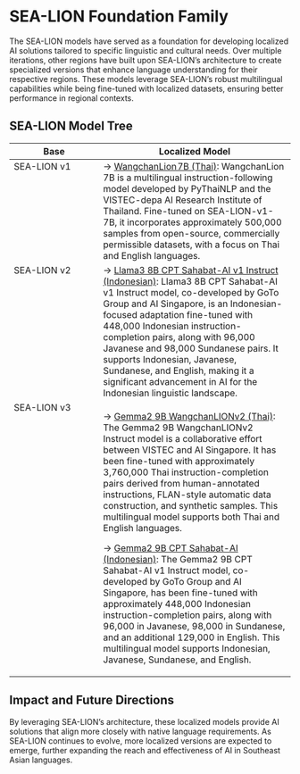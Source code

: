# SEA-LION Foundation Family

The SEA-LION models have served as a foundation for developing localized AI solutions tailored to specific linguistic and cultural needs. Over multiple iterations, other regions have built upon SEA-LION’s architecture to create specialized versions that enhance language understanding for their respective regions. These models leverage SEA-LION’s robust multilingual capabilities while being fine-tuned with localized datasets, ensuring better performance in regional contexts.

## SEA-LION Model Tree
<table>
<thead><tr><th width="144" valign="top">Base</th><th>Localized Model</th></tr></thead>
<tbody>
<tr>
<td width="144" valign="top">SEA-LION v1</td>
<td>→ <a href="https://huggingface.co/airesearch/WangchanLion7B">WangchanLion 7B (Thai)</a>: WangchanLion 7B is a multilingual instruction-following model developed by PyThaiNLP and the VISTEC-depa AI Research Institute of Thailand. Fine-tuned on SEA-LION-v1-7B, it incorporates approximately 500,000 samples from open-source, commercially permissible datasets, with a focus on Thai and English languages.</td>
</tr>
<tr>
<td valign="top">SEA-LION v2</td>
<td>→ <a href="https://huggingface.co/GoToCompany/llama3-8b-cpt-sahabatai-v1-instruct">Llama3 8B CPT Sahabat-AI v1 Instruct (Indonesian)</a>:</b> Llama3 8B CPT Sahabat-AI v1 Instruct model, co-developed by GoTo Group and AI Singapore, is an Indonesian-focused adaptation fine-tuned with 448,000 Indonesian instruction-completion pairs, along with 96,000 Javanese and 98,000 Sundanese pairs. It supports Indonesian, Javanese, Sundanese, and English, making it a significant advancement in AI for the Indonesian linguistic landscape.</td>
</tr>
<tr>
<td valign="top">SEA-LION v3</td>
<td><p>→ <a href="https://huggingface.co/aisingapore/Gemma2-9b-WangchanLIONv2-instruct">Gemma2 9B WangchanLIONv2 (Thai)</a>: The Gemma2 9B WangchanLIONv2 Instruct model is a collaborative effort between VISTEC and AI Singapore. It has been fine-tuned with approximately 3,760,000 Thai instruction-completion pairs derived from human-annotated instructions, FLAN-style automatic data construction, and synthetic samples. This multilingual model supports both Thai and English languages.</p><p></p><p>→ <a href="https://huggingface.co/GoToCompany/gemma2-9b-cpt-sahabatai-v1-instruct">Gemma2 9B CPT Sahabat-AI (Indonesian)</a>: The Gemma2 9B CPT Sahabat-AI v1 Instruct model, co-developed by GoTo Group and AI Singapore, has been fine-tuned with approximately 448,000 Indonesian instruction-completion pairs, along with 96,000 in Javanese, 98,000 in Sundanese, and an additional 129,000 in English. This multilingual model supports Indonesian, Javanese, Sundanese, and English.</p>
</td>
</tr>
</tbody></table>

## Impact and Future Directions

By leveraging SEA-LION’s architecture, these localized models provide AI solutions that align more closely with native language requirements. As SEA-LION continues to evolve, more localized versions are expected to emerge, further expanding the reach and effectiveness of AI in Southeast Asian languages.
